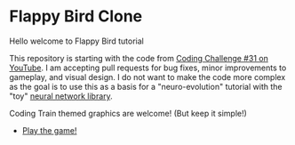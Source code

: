 # Flappy Bird Clone



Hello welcome to Flappy Bird tutorial

This repository is starting with the code from [Coding Challenge #31 on YouTube](https://www.youtube.com/watch?v=cXgA1d_E-jY). I am accepting pull requests for bug fixes, minor improvements to gameplay, and visual design. I do not want to make the code more complex as the goal is to use this as a basis for a "neuro-evolution" tutorial with the "toy" [neural network library](https://github.com/CodingTrain/Toy-Neural-Network-JS/).

Coding Train themed graphics are welcome! (But keep it simple!)

* [Play the game!](https://codingtrain.github.io/Flappy-Bird-Clone/)
